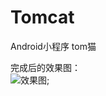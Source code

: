 # Tomcat
Android小程序 tom猫

完成后的效果图：<br/>
![效果图](https://github.com/sky-mxc/Tomcat/blob/master/over.png);
